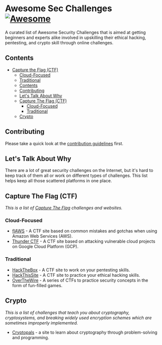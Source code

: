 # Awesome Sec Challenges [![Awesome](https://awesome.re/badge.svg)](https://awesome.re)

A curated list of Awesome Security Challenges that is aimed at getting beginners and experts alike involved in upskilling their ethical hacking, pentesting, and crypto skill through online challenges.

## Contents

- [Capture the Flag (CTF)](#ctf)
  - [Cloud-Focused](#cloud-focused)
  - [Traditional](#traditional)
  - [Contents](#contents)
  - [Contributing](#contributing)
  - [Let's Talk About Why](#lets-talk-about-why)
  - [Capture The Flag (CTF)](#capture-the-flag-ctf)
    - [Cloud-Focused](#cloud-focused)
    - [Traditional](#traditional)
  - [Crypto](#crypto)

## Contributing

Please take a quick look at the [contribution guidelines](contributing.md) first.

## Let's Talk About Why

There are a lot of great security challenges on the Internet, but it's hard to keep track of them all or work on different types of challenges. This list helps keep all those scattered platforms in one place.

## Capture The Flag (CTF)

*This is a list of [Capture The Flag](https://en.wikipedia.org/wiki/Capture_the_flag#Computer_security) challenges and websites.*

### Cloud-Focused

- [flAWS](http://flaws.cloud/) - A CTF site based on common mistakes and gotchas when using Amazon Web Services (AWS).
- [Thunder CTF](https://thunder-ctf.cloud/) - A CTF site based on attacking vulnerable cloud projects on Google Cloud Platform (GCP).

### Traditional

- [HackTheBox](https://www.hackthebox.eu/) - A CTF site to work on your pentesting skills.
- [HackThisSite](https://www.hackthissite.org/) - A CTF site to practice your ethical hacking skills.
- [OverTheWire](https://overthewire.org/wargames/) - A series of CTFs to practice security concepts in the form of fun-filled games.

## Crypto

*This is a list of challenges that teach you about cryptography, cryptosystems, and breaking widely used encryption schemes which are sometimes improperly implemented.*

- [Cryptopals](https://cryptopals.com/) - a site to learn about cryptography through problem-solving and programming.
